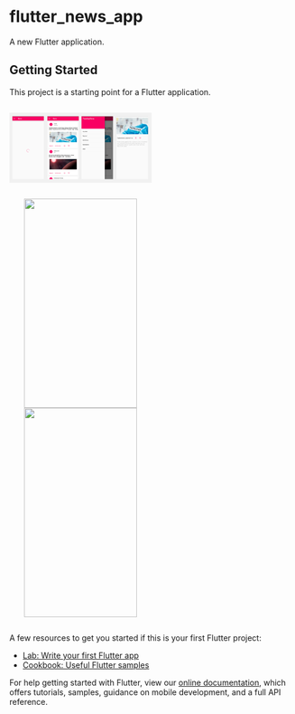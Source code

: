 # flutter_news_app

A new Flutter application.

## Getting Started

This project is a starting point for a Flutter application.

<div style="width:100%">
    <div style="width:50%; display:inline-block">
        <p align="center">
        <img align="center" width="auto" height="auto"  src="https://github.com/yadavmangesh/flutter_news_app/blob/master/main.png">    
        </p>    
    </div>    
</div>

<div style="width:100%">
    <div style="width:50%; display:inline-block">
        <p align="center">
       <img align="center" width="200" height="370" alt="" src="https://github.com/yadavmangesh/flutter_news_app/blob/master/ezgif.com-crop.gif">
           <img align="center" width="200" height="370" alt="" src="https://github.com/yadavmangesh/flutter_news_app/blob/master/ezgif.com-crop%20(1).gif">
        </p>    
    </div>    
</div>


A few resources to get you started if this is your first Flutter project:

- [Lab: Write your first Flutter app](https://flutter.dev/docs/get-started/codelab)
- [Cookbook: Useful Flutter samples](https://flutter.dev/docs/cookbook)

For help getting started with Flutter, view our
[online documentation](https://flutter.dev/docs), which offers tutorials,
samples, guidance on mobile development, and a full API reference.
